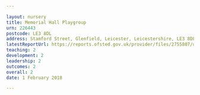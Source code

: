 ```yaml
---

layout: nursery
title: Memorial Hall Playgroup
urn: 226443
postcode: LE3 8DL
address: Stamford Street, Glenfield, Leicester, Leicestershire, LE3 8DL
latestReportUrl: https://reports.ofsted.gov.uk/provider/files/2755807/urn/226443.pdf
teaching: 2
development: 2
leadership: 2
outcomes: 2
overall: 2
date: 1 February 2018

---
```

